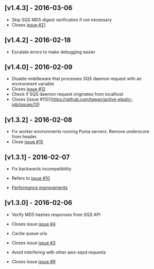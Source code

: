 ## [v1.4.3] - 2016-03-06
- Skip SQS MD5 digest verification if not necessary
 - Closes [issue #21](https://github.com/tawan/active-elastic-job/issues/21)
## [v1.4.2] - 2016-02-18
- Escalate errors to make debugging easier
## [v1.4.0] - 2016-02-09
- Disable middleware that processes SQS daemon request with an environment variable
 - Closes [issue #12](https://github.com/tawan/active-elastic-job/issues/12)
- Check if SQS daemon request originates from localhost
 - Closes [issue #13]((https://github.com/tawan/active-elastic-job/issues/13)

## [v1.3.2] - 2016-02-08
- Fix worker environments running Puma servers. Remove underscore from header.
 - Close [issue #15](https://github.com/tawan/active-elastic-job/issues/15)
## [v1.3.1] - 2016-02-07

- Fix backwards incompatibility
 - Refers to [issue #10](https://github.com/tawan/active-elastic-job/issues/10)

- [Performance improvements](https://github.com/tawan/active-elastic-job/commit/1f1c72d6d10a3e0c42ad305b29afb1d55fcb2561)

## [v1.3.0] - 2016-02-06

- Verify MD5 hashes responses from SQS API
 - Closes issue [issue #4](https://github.com/tawan/active-elastic-job/issues/4)

- Cache queue urls
 - Closes issue [issue #3](https://github.com/tawan/active-elastic-job/issues/3)

- Avoid interfering with other aws-sqsd requests
 - Closes issue [issue #9](https://github.com/tawan/active-elastic-job/issues/9)
